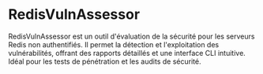 # RedisVulnAssessor
RedisVulnAssessor est un outil d'évaluation de la sécurité pour les serveurs Redis non authentifiés. Il permet la détection et l'exploitation des vulnérabilités, offrant des rapports détaillés et une interface CLI intuitive. Idéal pour les tests de pénétration et les audits de sécurité.
